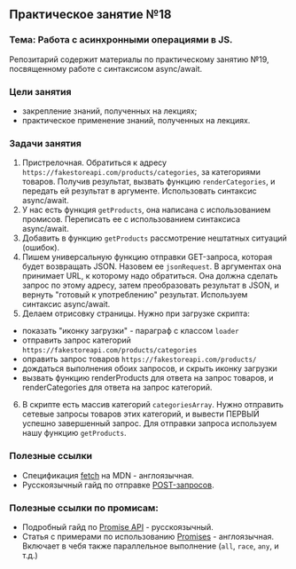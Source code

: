 ## Практическое занятие №18

### Тема: Работа с асинхронными операциями в JS.

Репозитарий содержит материалы по практическому занятию №19, посвященному работе с синтаксисом async/await.

### Цели занятия
- закрепление знаний, полученных на лекциях;
- практическое применение знаний, полученных на лекциях.

### Задачи занятия
1. Пристрелочная. Обратиться к адресу `https://fakestoreapi.com/products/categories`, за категориями товаров. Получив результат, вызвать функцию `renderCategories`, и передать ей результат в аргументе. Использовать синтаксис async/await.
2. У нас есть функция `getProducts`, она написана с использованием промисов. Переписать ее с использованием синтаксиса async/await.
3. Добавить в функцию `getProducts` рассмотрение нештатных ситуаций (ошибок).
4. Пишем универсальную функцию отправки GET-запроса, которая будет возвращать JSON. Назовем ее `jsonRequest`. В аргументах она принимает URL, к которому надо обратиться. Она должна сделать запрос по этому адресу, затем преобразовать результат в JSON, и вернуть "готовый к употреблению" результат. Используем синтаксис async/await.
5. Делаем отрисовку страницы. Нужно при загрузке скрипта:
 - показать "иконку загрузки" - параграф с классом `loader`
 - отправить запрос категорий `https://fakestoreapi.com/products/categories`
 - оправить запрос товаров `https://fakestoreapi.com/products/`
 - дождаться выполнения обоих запросов, и скрыть иконку загрузки
 - вызвать функцию renderProducts для ответа на запрос товаров, и renderCategories для ответа на запрос категорий.
6. В скрипте есть массив категорий `categoriesArray`. Нужно отправить сетевые запросы товаров этих категорий, и вывести ПЕРВЫЙ успешно завершенный запрос. Для отправки запроса используем нашу функцию `getProducts`.

### Полезные ссылки
 - Спецификация [fetch](https://developer.mozilla.org/en-US/docs/Web/API/fetch) на MDN - англоязычная.
 - Русскоязычный гайд по отправке [POST-запросов](https://learn.javascript.ru/fetch#post-zaprosy).
### Полезные ссылки по промисам:
 - Подробный гайд по [Promise API](https://learn.javascript.ru/promise-basics) - русскоязычный.
 - Статья с примерами по использованию [Promises](https://www.freecodecamp.org/news/javascript-promise-tutorial-how-to-resolve-or-reject-promises-in-js/) - англоязычная. Включает в чебя также параллельное выполнение (`all`, `race`, `any`, и т.д.)